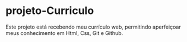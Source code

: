 # projeto-Curriculo
Este projeto está recebendo meu currículo web, permitindo aperfeiçoar meus conhecimento em Html, Css, Git e Github.  
